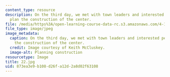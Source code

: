 ```yaml
---
content_type: resource
description: On the third day, we met with town leaders and interested people, to
  plan the construction of the center.
file: /media/https%3A/open-learning-course-data-rc.s3.amazonaws.com/4-170-ecuador-workshop-fall-2006/873ea3e9b108d26fa12d2a8d02f63108_22.jpg
file_type: image/jpeg
image_metadata:
  caption: On the third day, we met with town leaders and interested people, to plan
    the construction of the center.
  credit: Image courtesy of Keith McCluskey.
  image-alt: Planning construction
resourcetype: Image
title: 22.jpg
uid: 873ea3e9-b108-d26f-a12d-2a8d02f63108
---
```

